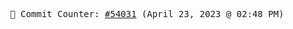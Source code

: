 <p align="center">
    <samp>
        📮 Commit Counter: <a href="https://github.com/Javascript-void0/Javascript-void0/commits/main">#54031</a> (April 23, 2023 @ 02:48 PM)
    </samp>
</p>